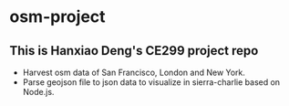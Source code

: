 # osm-project  
## This is Hanxiao Deng's CE299 project repo
- Harvest osm data of San Francisco, London and New York.
- Parse geojson file to json data to visualize in sierra-charlie based on Node.js.
